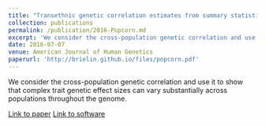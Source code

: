 ```yaml
---
title: "Transethnic genetic correlation estimates from summary statistics"
collection: publications
permalink: /publication/2016-Popcorn.md
excerpt: 'We consider the cross-population genetic correlation and use it to show that complex trait genetic effect sizes can vary substantially across populations throughout the genome.'
date: 2016-07-07
venue: American Journal of Human Genetics
paperurl: 'http://brielin.github.io/files/popcorn.pdf'
---
```

We consider the cross-population genetic correlation and use it to show that complex trait genetic effect sizes can vary substantially across populations throughout the genome. 

[Link to paper](http://brielin.github.io/files/popcorn.pdf)
[Link to software](http://github.com/brielin/popcorn)